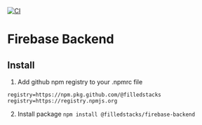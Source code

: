 [![CI](https://github.com/llewellyncollins/firebase-backend/actions/workflows/main.yml/badge.svg)](https://github.com/llewellyncollins/firebase-backend/actions/workflows/main.yml)

# Firebase Backend

## Install

1. Add github npm registry to your .npmrc file
```
registry=https://npm.pkg.github.com/@filledstacks
registry=https://registry.npmjs.org
```

2. Install package
```npm install @filledstacks/firebase-backend```

